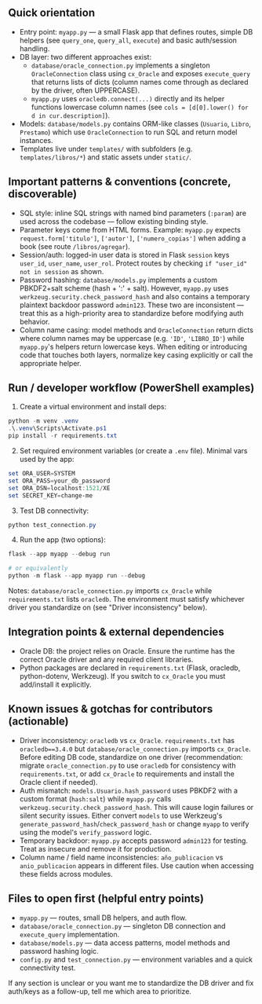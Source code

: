 ## Quick orientation

- Entry point: `myapp.py` — a small Flask app that defines routes, simple DB helpers (see `query_one`, `query_all`, `execute`) and basic auth/session handling.
- DB layer: two different approaches exist:
  - `database/oracle_connection.py` implements a singleton `OracleConnection` class using `cx_Oracle` and exposes `execute_query` that returns lists of dicts (column names come through as declared by the driver, often UPPERCASE).
  - `myapp.py` uses `oracledb.connect(...)` directly and its helper functions lowercase column names (see `cols = [d[0].lower() for d in cur.description]`).
- Models: `database/models.py` contains ORM-like classes (`Usuario`, `Libro`, `Prestamo`) which use `OracleConnection` to run SQL and return model instances.
- Templates live under `templates/` with subfolders (e.g. `templates/libros/*`) and static assets under `static/`.

## Important patterns & conventions (concrete, discoverable)

- SQL style: inline SQL strings with named bind parameters (`:param`) are used across the codebase — follow existing binding style.
- Parameter keys come from HTML forms. Example: `myapp.py` expects `request.form['titulo']`, `['autor']`, `['numero_copias']` when adding a book (see route `/libros/agregar`).
- Session/auth: logged-in user data is stored in Flask `session` keys `user_id`, `user_name`, `user_rol`. Protect routes by checking `if "user_id" not in session` as shown.
- Password hashing: `database/models.py` implements a custom PBKDF2+salt scheme (hash + ':' + salt). However, `myapp.py` uses `werkzeug.security.check_password_hash` and also contains a temporary plaintext backdoor password `admin123`. These two are inconsistent — treat this as a high-priority area to standardize before modifying auth behavior.
- Column name casing: model methods and `OracleConnection` return dicts where column names may be uppercase (e.g. `'ID'`, `'LIBRO_ID'`) while `myapp.py`'s helpers return lowercase keys. When editing or introducing code that touches both layers, normalize key casing explicitly or call the appropriate helper.

## Run / developer workflow (PowerShell examples)

1) Create a virtual environment and install deps:

```powershell
python -m venv .venv
.\.venv\Scripts\Activate.ps1
pip install -r requirements.txt
```

2) Set required environment variables (or create a `.env` file). Minimal vars used by the app:

```powershell
set ORA_USER=SYSTEM
set ORA_PASS=your_db_password
set ORA_DSN=localhost:1521/XE
set SECRET_KEY=change-me
```

3) Test DB connectivity:

```powershell
python test_connection.py
```

4) Run the app (two options):

```powershell
flask --app myapp --debug run

# or equivalently
python -m flask --app myapp run --debug
```

Notes: `database/oracle_connection.py` imports `cx_Oracle` while `requirements.txt` lists `oracledb`. The environment must satisfy whichever driver you standardize on (see "Driver inconsistency" below).

## Integration points & external dependencies

- Oracle DB: the project relies on Oracle. Ensure the runtime has the correct Oracle driver and any required client libraries.
- Python packages are declared in `requirements.txt` (Flask, oracledb, python-dotenv, Werkzeug). If you switch to `cx_Oracle` you must add/install it explicitly.

## Known issues & gotchas for contributors (actionable)

- Driver inconsistency: `oracledb` vs `cx_Oracle`. `requirements.txt` has `oracledb==3.4.0` but `database/oracle_connection.py` imports `cx_Oracle`. Before editing DB code, standardize on one driver (recommendation: migrate `oracle_connection.py` to use `oracledb` for consistency with `requirements.txt`, or add `cx_Oracle` to requirements and install the Oracle client if needed).
- Auth mismatch: `models.Usuario.hash_password` uses PBKDF2 with a custom format (`hash:salt`) while `myapp.py` calls `werkzeug.security.check_password_hash`. This will cause login failures or silent security issues. Either convert `models` to use Werkzeug's `generate_password_hash`/`check_password_hash` or change `myapp` to verify using the model's `verify_password` logic.
- Temporary backdoor: `myapp.py` accepts password `admin123` for testing. Treat as insecure and remove it for production.
- Column name / field name inconsistencies: `año_publicacion` vs `anio_publicacion` appears in different files. Use caution when accessing these fields across modules.

## Files to open first (helpful entry points)

- `myapp.py` — routes, small DB helpers, and auth flow.
- `database/oracle_connection.py` — singleton DB connection and `execute_query` implementation.
- `database/models.py` — data access patterns, model methods and password hashing logic.
- `config.py` and `test_connection.py` — environment variables and a quick connectivity test.

If any section is unclear or you want me to standardize the DB driver and fix auth/keys as a follow-up, tell me which area to prioritize.
